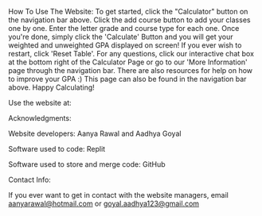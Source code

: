 How To Use The Website: To get started, click the "Calculator" button on the navigation bar above. Click the add course button to add your classes one by one. Enter the letter grade and course type for each one. Once you're done, simply click the 'Calculate' Button and you will get your weighted and unweighted GPA displayed on screen! If you ever wish to restart, click 'Reset Table'. For any questions, click our interactive chat box at the bottom right of the Calculator Page or go to our 'More Information' page through the navigation bar. There are also resources for help on how to improve your GPA :) This page can also be found in the navigation bar above. Happy Calculating!

Use the website at: 

Acknowledgments:

Website developers: Aanya Rawal and Aadhya Goyal

Software used to code: Replit

Software used to store and merge code: GitHub

Contact Info:

If you ever want to get in contact with the website managers, email aanyarawal@hotmail.com or goyal.aadhya123@gmail.com
